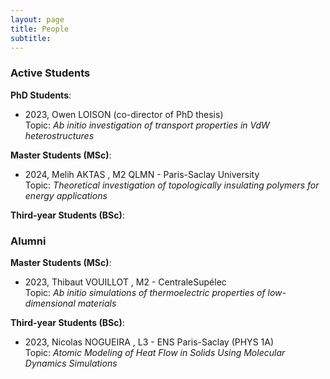 ```yaml
---
layout: page
title: People
subtitle: 
---
```


### Active Students

**PhD Students**:
* 2023, Owen LOISON (co-director of PhD thesis)<br />
Topic: _Ab initio investigation of transport properties in VdW heterostructures_

**Master Students (MSc)**:
* 2024, Melih AKTAS , M2 QLMN - Paris-Saclay University<br />
Topic: _Theoretical investigation of topologically insulating polymers for energy applications_

**Third-year Students (BSc)**:

### Alumni

**Master Students (MSc)**:
* 2023, Thibaut VOUILLOT , M2 - CentraleSupélec <br />
Topic: _Ab initio simulations of thermoelectric properties of low-dimensional materials_

**Third-year Students (BSc)**:
* 2023, Nicolas NOGUEIRA , L3 - ENS Paris-Saclay (PHYS 1A) <br />
Topic: _Atomic Modeling of Heat Flow in Solids Using Molecular Dynamics Simulations_
